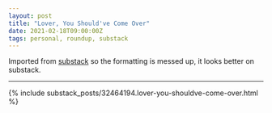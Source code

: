 ```yaml
---
layout: post
title: "Lover, You Should've Come Over"
date: 2021-02-18T09:00:00Z
tags: personal, roundup, substack
---
```


Imported from [substack](https://andriy.substack.com/p/lover-you-shouldve-come-over) so the formatting is messed up, it looks better on substack.

----------

{% include substack_posts/32464194.lover-you-shouldve-come-over.html %}


